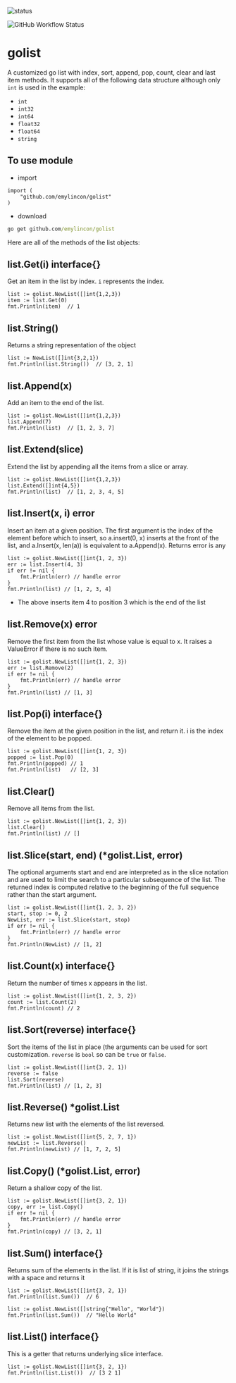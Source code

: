 ![status](https://github.com/emylincon/golist/workflows/Go/badge.svg)

![GitHub Workflow Status](https://img.shields.io/github/workflow/status/emylincon/golist/Go?style=for-the-badge)
# golist
A customized go list with index, sort, append, pop, count, clear and last item methods. 
It supports all of the following data structure although only `int` is used in the example:
* `int`
* `int32`
* `int64`
* `float32`
* `float64`
* `string`

## To use module
* import
```golang
import (
    "github.com/emylincon/golist"
)
```
* download
```cmd
go get github.com/emylincon/golist
```

Here are all of the methods of the list objects:

## list.Get(i) interface{}
Get an item in the list by index. `i` represents the index. 
```golang
list := golist.NewList([]int{1,2,3})
item := list.Get(0)
fmt.Println(item)  // 1
```
## list.String()
Returns a string representation of the object
```golang
list := NewList([]int{3,2,1})
fmt.Println(list.String())  // [3, 2, 1]
```

## list.Append(x)
Add an item to the end of the list.
```golang
list := golist.NewList([]int{1,2,3})
list.Append(7)
fmt.Println(list)  // [1, 2, 3, 7]
```

## list.Extend(slice)
Extend the list by appending all the items from a slice or array.
```golang
list := golist.NewList([]int{1,2,3})
list.Extend([]int{4,5})
fmt.Println(list)  // [1, 2, 3, 4, 5]
```

## list.Insert(x, i) error
Insert an item at a given position. The first argument is the index of the element before which to insert, so a.insert(0, x) inserts at the front of the list, and a.Insert(x, len(a)) is equivalent to a.Append(x). Returns error is any
```golang
list := golist.NewList([]int{1, 2, 3})
err := list.Insert(4, 3)
if err != nil {
    fmt.Println(err) // handle error
}
fmt.Println(list) // [1, 2, 3, 4]
```
* The above inserts item 4 to position 3 which is the end of the list

## list.Remove(x) error
Remove the first item from the list whose value is equal to x. It raises a ValueError if there is no such item.
```golang
list := golist.NewList([]int{1, 2, 3})
err := list.Remove(2)
if err != nil {
    fmt.Println(err) // handle error
}
fmt.Println(list) // [1, 3]
```

## list.Pop(i) interface{}
Remove the item at the given position in the list, and return it. i is the index of the element to be popped.
```golang
list := golist.NewList([]int{1, 2, 3})
popped := list.Pop(0)
fmt.Println(popped) // 1
fmt.Println(list)   // [2, 3]
```

## list.Clear()
Remove all items from the list.
```golang
list := golist.NewList([]int{1, 2, 3})
list.Clear()
fmt.Println(list) // []
```

## list.Slice(start, end) (*golist.List, error)
The optional arguments start and end are interpreted as in the slice notation and are used to limit the search to a particular subsequence of the list. The returned index is computed relative to the beginning of the full sequence rather than the start argument.
```golang
list := golist.NewList([]int{1, 2, 3, 2})
start, stop := 0, 2
NewList, err := list.Slice(start, stop)
if err != nil {
    fmt.Println(err) // handle error
}
fmt.Println(NewList) // [1, 2]
```

## list.Count(x) interface{}
Return the number of times x appears in the list.
```golang
list := golist.NewList([]int{1, 2, 3, 2})
count := list.Count(2)
fmt.Println(count) // 2
```

## list.Sort(reverse) interface{}
Sort the items of the list in place (the arguments can be used for sort customization. `reverse` is `bool` so can be `true` or `false`.
```golang
list := golist.NewList([]int{3, 2, 1})
reverse := false
list.Sort(reverse)
fmt.Println(list) // [1, 2, 3]
```

## list.Reverse() *golist.List
Returns new list with the elements of the list reversed.
```golang
list := golist.NewList([]int{5, 2, 7, 1})
newList := list.Reverse()
fmt.Println(newList) // [1, 7, 2, 5]
```

## list.Copy() (*golist.List, error)
Return a shallow copy of the list.
```golang
list := golist.NewList([]int{3, 2, 1})
copy, err := list.Copy()
if err != nil {
    fmt.Println(err) // handle error
}
fmt.Println(copy) // [3, 2, 1]
```

## list.Sum() interface{}
Returns sum of the elements in the list. If it is list of string, it joins the strings with a space and returns it
```golang
list := golist.NewList([]int{3, 2, 1})
fmt.Println(list.Sum())  // 6
```

```golang
list := golist.NewList([]string{"Hello", "World"})
fmt.Println(list.Sum())  // "Hello World"
```

## list.List() interface{}
This is a getter that returns underlying slice interface.
```golang
list := golist.NewList([]int{3, 2, 1})
fmt.Println(list.List())  // [3 2 1]
```